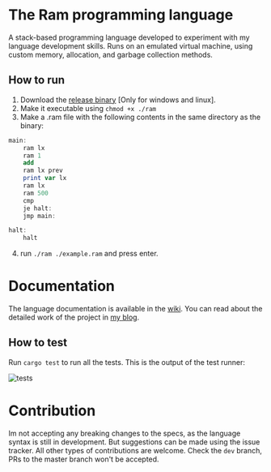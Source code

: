 # The Ram programming language
A stack-based programming language developed to experiment with my language development skills. Runs on an emulated virtual machine, using custom memory, allocation, and garbage collection methods.

## How to run
1. Download the [release binary](https://github.com/ujjwal-kr/ram/releases/latest) [Only for windows and linux].
2. Make it executable using `chmod +x ./ram`
3. Make a .ram file with the following contents in the same directory as the binary:

```as
main:
    ram lx
    ram 1
    add
    ram lx prev
    print var lx
    ram lx
    ram 500
    cmp
    je halt:
    jmp main:

halt:
    halt
```

4. run `./ram ./example.ram` and press enter.

# Documentation

The language documentation is available in the [wiki](https://github.com/ujjwal-kr/ram/wiki/Dcoumentation-v3.1). You can read about the detailed work of the project in [my blog](https://crackhead-systems.vercel.app/tags/ram).

## How to test
Run `cargo test` to run all the tests. This is the output of the test runner:

![tests](https://cdn.discordapp.com/attachments/875733830542196768/1032414620377428059/unknown.png)

# Contribution

Im not accepting any breaking changes to the specs, as the language syntax is still in development. But suggestions can be made using the issue tracker. All other types of contributions are welcome. Check the `dev` branch, PRs to the master branch won't be accepted.
